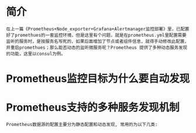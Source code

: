 # 简介
`
在上一篇《Prometheus+Node_exporter+Grafana+Alertmanager监控部署》里，已配置好了promethues的一套监控环境，但是这里有个问题，就是在prometheus.yml里配置需要监听的服务时，是按服务名写死的，如果后面增加了节点或者组件信息，就得手动修改此配置，并重启promethues；那么能否动态的监听微服务呢？Prometheus 提供了多种动态服务发现的功能，这里以consul为例。
`
# Prometheus监控目标为什么要自动发现

# Prometheus支持的多种服务发现机制
```
Prometheus数据源的配置主要分为静态配置和动态发现, 常用的为以下几类:

```
